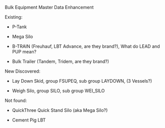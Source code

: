 Bulk Equipment Master Data Enhancement



Existing: 



- P-Tank

- Mega Silo

- B-TRAIN (Freuhauf, LBT Advance, are they brand?), What do LEAD and PUP mean?

- Bulk Trailer (Tandem, Tridem, are they brand?)

  

New Discovered:



- Lay Down Skid, group FSUPEQ, sub group LAYDOWN, (3 Vessels?)

- Weigh Silo, group SILO,  sub group WEI_SILO



Not found:

- QuickThree Quick Stand Silo (aka Mega Silo?)

- Cement Pig LBT


